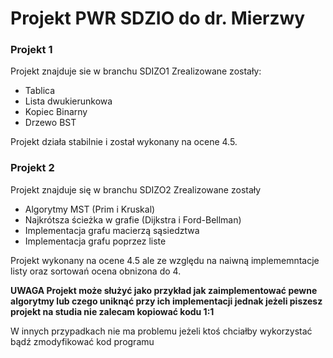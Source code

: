 # Projekt PWR SDZIO do dr. Mierzwy
### Projekt 1
Projekt znajduje sie w branchu SDIZO1
Zrealizowane zostały:
* Tablica
* Lista dwukierunkowa
* Kopiec Binarny
* Drzewo BST

Projekt działa stabilnie i został wykonany na ocene 4.5.

### Projekt 2
Projekt znajduje się w branchu SDIZO2
Zrealizowane zostały
* Algorytmy MST (Prim i Kruskal)
* Najkrótsza ścieżka w grafie (Dijkstra i Ford-Bellman)
* Implementacja grafu macierzą sąsiedztwa
* Implementacja grafu poprzez liste

Projekt wykonany na ocene 4.5 ale ze względu na naiwną implememntacje listy oraz sortowań ocena obnizona do 4.

**UWAGA Projekt może służyć jako przykład jak zaimplementować pewne algorytmy lub czego uniknąć przy ich implementacji jednak jeżeli piszesz projekt na studia nie zalecam kopiować kodu 1:1**

W innych przypadkach nie ma problemu jeżeli ktoś chciałby wykorzystać bądź zmodyfikować kod programu
